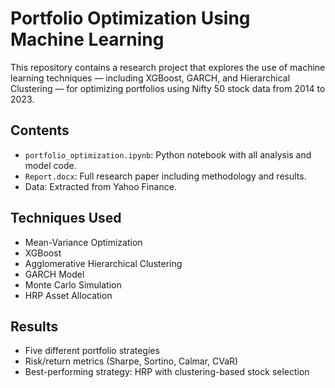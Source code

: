 # Portfolio Optimization Using Machine Learning

This repository contains a research project that explores the use of machine learning techniques — including XGBoost, GARCH, and Hierarchical Clustering — for optimizing portfolios using Nifty 50 stock data from 2014 to 2023.

## Contents

- `portfolio_optimization.ipynb`: Python notebook with all analysis and model code.
- `Report.docx`: Full research paper including methodology and results.
- Data: Extracted from Yahoo Finance.

## Techniques Used

- Mean-Variance Optimization
- XGBoost
- Agglomerative Hierarchical Clustering
- GARCH Model
- Monte Carlo Simulation
- HRP Asset Allocation

## Results

- Five different portfolio strategies
- Risk/return metrics (Sharpe, Sortino, Calmar, CVaR)
- Best-performing strategy: HRP with clustering-based stock selection
